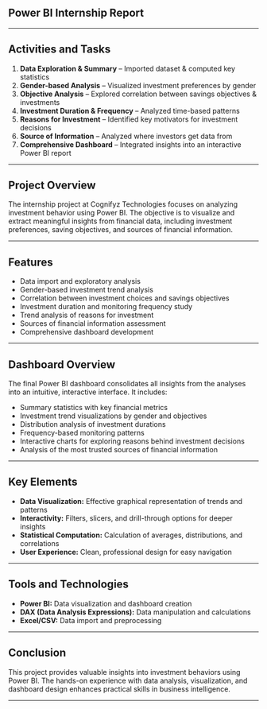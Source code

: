## Power BI Internship Report

___________________________________________________________________________________________________________________________________________________________________________________________
## Activities and Tasks
1.  **Data Exploration & Summary** – Imported dataset & computed key statistics
2.  **Gender-based Analysis** – Visualized investment preferences by gender
3.  **Objective Analysis** – Explored correlation between savings objectives & investments
4.  **Investment Duration & Frequency** – Analyzed time-based patterns
5.  **Reasons for Investment** – Identified key motivators for investment decisions
6.  **Source of Information** – Analyzed where investors get data from
7.  **Comprehensive Dashboard** – Integrated insights into an interactive Power BI report
   
___________________________________________________________________________________________________________________________________________________________________________________________

## Project Overview
The internship project at Cognifyz Technologies focuses on analyzing investment behavior using Power BI. The objective is to visualize and extract meaningful insights from financial data, including investment preferences, saving objectives, and sources of financial information.

___________________________________________________________________________________________________________________________________________________________________________________________

## Features
* Data import and exploratory analysis
* Gender-based investment trend analysis
* Correlation between investment choices and savings objectives
* Investment duration and monitoring frequency study
* Trend analysis of reasons for investment
* Sources of financial information assessment
* Comprehensive dashboard development
  
___________________________________________________________________________________________________________________________________________________________________________________________

## Dashboard Overview
The final Power BI dashboard consolidates all insights from the analyses into an intuitive, interactive interface. It includes:
* Summary statistics with key financial metrics
* Investment trend visualizations by gender and objectives
* Distribution analysis of investment durations
* Frequency-based monitoring patterns
* Interactive charts for exploring reasons behind investment decisions
* Analysis of the most trusted sources of financial information
  
___________________________________________________________________________________________________________________________________________________________________________________________

## Key Elements
* **Data Visualization:** Effective graphical representation of trends and patterns
* **Interactivity:** Filters, slicers, and drill-through options for deeper insights
* **Statistical Computation:** Calculation of averages, distributions, and correlations
* **User Experience:** Clean, professional design for easy navigation
  
___________________________________________________________________________________________________________________________________________________________________________________________

## Tools and Technologies
* **Power BI:** Data visualization and dashboard creation
* **DAX (Data Analysis Expressions):** Data manipulation and calculations
* **Excel/CSV:** Data import and preprocessing
  
___________________________________________________________________________________________________________________________________________________________________________________________

## Conclusion
This project provides valuable insights into investment behaviors using Power BI. The hands-on experience with data analysis, visualization, and dashboard design enhances practical skills in business intelligence.
___________________________________________________________________________________________________________________________________________________________________________________________
